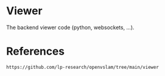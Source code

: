 # Viewer

The backend viewer code (python, websockets, ...).

# References

```
https://github.com/lp-research/openvslam/tree/main/viewer
```